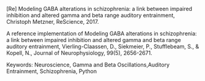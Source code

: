 [Re] Modeling GABA alterations in schizophrenia: a link between impaired inhibition and altered gamma and beta range auditory entrainment, Christoph Metzner, ReScience, 2017.

A reference implementation of Modeling GABA alterations in schizophrenia: a link between impaired inhibition and altered gamma and beta range auditory entrainment, Vierling-Claassen, D., Siekmeier, P., Stufflebeam, S., & Kopell, N., Journal of Neurophysiology, 99(5), 2656-2671.

Keywords: Neuroscience, Gamma and Beta Oscillations,Auditory Entrainment, Schizophrenia, Python
